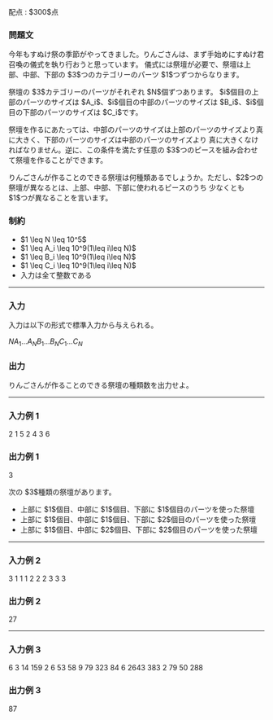 
<div>

<span>

<span>

<p>
配点 : $300$点
</p>

<div>

<section>

### **問題文**

<p>
今年もすぬけ祭の季節がやってきました。りんごさんは、まず手始めにすぬけ君召喚の儀式を執り行おうと思っています。
儀式には祭壇が必要で、祭壇は上部、中部、下部の $3$つのカテゴリーのパーツ $1$つずつからなります。
</p>

<p>
祭壇の $3$カテゴリーのパーツがそれぞれ $N$個ずつあります。
$i$個目の上部のパーツのサイズは $A_i$、$i$個目の中部のパーツのサイズは $B_i$、$i$個目の下部のパーツのサイズは $C_i$です。
</p>

<p>
祭壇を作るにあたっては、中部のパーツのサイズは上部のパーツのサイズより真に大きく、下部のパーツのサイズは中部のパーツのサイズより
真に大きくなければなりません。逆に、この条件を満たす任意の $3$つのピースを組み合わせて祭壇を作ることができます。
</p>

<p>
りんごさんが作ることのできる祭壇は何種類あるでしょうか。ただし、$2$つの祭壇が異なるとは、上部、中部、下部に使われるピースのうち
少なくとも $1$つが異なることを言います。
</p>

</section>

</div>

<div>

<section>

### **制約**

<ul>

<li>
$1 \leq N \leq 10^5$
</li>

<li>
$1 \leq A_i \leq 10^9(1\leq i\leq N)$
</li>

<li>
$1 \leq B_i \leq 10^9(1\leq i\leq N)$
</li>

<li>
$1 \leq C_i \leq 10^9(1\leq i\leq N)$
</li>

<li>
入力は全て整数である
</li>

</ul>

</section>

</div>

---

<div>

<div>

<section>

### **入力**

<p>
入力は以下の形式で標準入力から与えられる。
</p>

<div>

$N$$A_1$$...$$A_N$$B_1$$...$$B_N$$C_1$$...$$C_N$
</div>

</section>

</div>

<div>

<section>

### **出力**

<p>
りんごさんが作ることのできる祭壇の種類数を出力せよ。
</p>

</section>

</div>

</div>

---

<div>

<section>

### **入力例 1**

<div>

2
1 5
2 4
3 6

</div>

</section>

</div>

<div>

<section>

### **出力例 1**

<div>

3

</div>

<p>
次の $3$種類の祭壇があります。
</p>

<ul>

<li>
上部に $1$個目、中部に $1$個目、下部に $1$個目のパーツを使った祭壇
</li>

<li>
上部に $1$個目、中部に $1$個目、下部に $2$個目のパーツを使った祭壇
</li>

<li>
上部に $1$個目、中部に $2$個目、下部に $2$個目のパーツを使った祭壇
</li>

</ul>

</section>

</div>

---

<div>

<section>

### **入力例 2**

<div>

3
1 1 1
2 2 2
3 3 3

</div>

</section>

</div>

<div>

<section>

### **出力例 2**

<div>

27

</div>

</section>

</div>

---

<div>

<section>

### **入力例 3**

<div>

6
3 14 159 2 6 53
58 9 79 323 84 6
2643 383 2 79 50 288

</div>

</section>

</div>

<div>

<section>

### **出力例 3**

<div>

87

</div>

</section>

</div>

</span>

</span>

</div>
